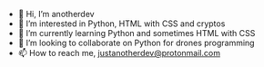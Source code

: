 - 👋 Hi, I’m anotherdev
- 👀 I’m interested in Python, HTML with CSS and cryptos
- 🌱 I’m currently learning Python and sometimes HTML with CSS
- 💞️ I’m looking to collaborate on Python for drones programming
- 📫 How to reach me, justanotherdev@protonmail.com

<!---
justanotherdev is a ✨ special ✨ repository because its `README.md` (this file) appears on your GitHub profile.
You can click the Preview link to take a look at your changes.
--->
